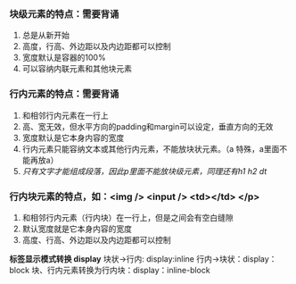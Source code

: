 ### 块级元素的特点：需要背诵
 <ol> 
    <li>总是从新开始</li>
    <li>高度，行高、外边距以及内边距都可以控制</li>
    <li>宽度默认是容器的100%</li>
    <li>可以容纳内联元素和其他块元素</li>
</ol>

### 行内元素的特点：需要背诵
<ol> 
    <li>和相邻行内元素在一行上</li>
    <li>高、宽无效，但水平方向的padding和margin可以设定，垂直方向的无效</li>
    <!--高 宽无效的意思是：
    <style>
        span{
            width: 100px;
            height: 100px
        }不起作用-->
    <li>宽度默认是它本身内容的宽度</li>
    <li>行内元素只能容纳文本或其他行内元素，不能放块状元素。（a 特殊，a里面不能再放a）</li>
    <li><em>只有文字才能组成段落，因此p里面不能放块级元素，同理还有h1 h2 dt</em></li>      
</ol>

### 行内块元素的特点，如：\<img /> \<input /> \<td>\</td> \</p>
<ol>
    <li>和相邻行内元素（行内块）在一行上，但是之间会有空白缝隙</li>
    <li>默认宽度就是它本身内容的宽度</li>
    <li>高度、行高、外边距以及内边距都可以控制</li>
</ol>

<strong>标签显示模式转换 display</strong>
块状->行内: display:inline
行内->块状：display：block
块、行内元素转换为行内块：display：inline-block
